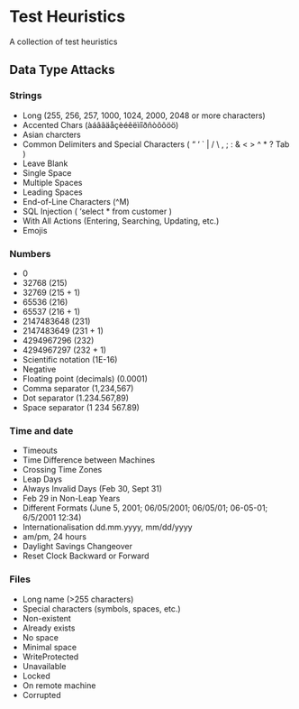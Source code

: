 # Test Heuristics

A collection of test heuristics

## Data Type Attacks

### Strings

- Long (255, 256, 257, 1000, 1024, 2000, 2048 or more characters)
- Accented Chars (àáâãäåçèéêëìíîðñòôõöö)
- Asian charcters
- Common Delimiters and Special Characters ( “ ‘ \` | / \ , ; : & < > ^ * ? Tab )
- Leave Blank
- Single Space
- Multiple Spaces
- Leading Spaces
- End-of-Line Characters (^M)
- SQL Injection ( ‘select * from customer )
- With All Actions (Entering, Searching, Updating, etc.)
- Emojis

### Numbers

- 0
- 32768 (215)
- 32769 (215 + 1)
- 65536 (216)
- 65537 (216 + 1)
- 2147483648 (231)
- 2147483649 (231 + 1)
- 4294967296 (232)
- 4294967297 (232 + 1)
- Scientific notation (1E-16)
- Negative
- Floating point (decimals) (0.0001)
- Comma separator (1,234,567)
- Dot separator (1.234.567,89)
- Space separator (1 234 567.89)

### Time and date

- Timeouts
- Time Difference between Machines
- Crossing Time Zones
- Leap Days
- Always Invalid Days (Feb 30, Sept 31)
- Feb 29 in Non-Leap Years
- Different Formats (June 5, 2001; 06/05/2001; 06/05/01; 06-05-01; 6/5/2001 12:34)
- Internationalisation dd.mm.yyyy, mm/dd/yyyy 
- am/pm, 24 hours
- Daylight Savings Changeover
- Reset Clock Backward or Forward

### Files

- Long name (>255 characters)
- Special characters (symbols, spaces, etc.)
- Non-existent
- Already exists
- No space
- Minimal space
- WriteProtected
- Unavailable
- Locked
- On remote machine
- Corrupted
